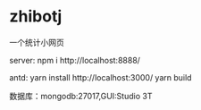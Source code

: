 # zhibotj
一个统计小网页

server:
npm i
http://localhost:8888/

antd:
yarn install
http://localhost:3000/
yarn build

数据库：mongodb:27017,GUI:Studio 3T

